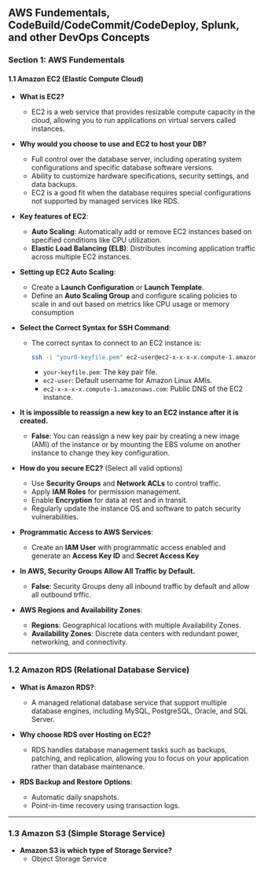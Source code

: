 ## AWS Fundementals, CodeBuild/CodeCommit/CodeDeploy, Splunk, and other DevOps Concepts

### **Section 1: AWS Fundementals**

#### 1.1 **Amazon EC2 (Elastic Compute Cloud)**

- **What is EC2?**
    - EC2 is a web service that provides resizable compute capacity in the cloud, allowing you to run applications on virtual servers called instances.

- **Why would you choose to use and EC2 to host your DB?**
    - Full control over the database server, including operating system configurations and specific database software versions.
    - Ability to customize hardware specifications, security settings, and data backups.
    - EC2 is a good fit when the database requires special configurations not supported by managed services like RDS.

- **Key features of EC2**:
    - **Auto Scaling**: Automatically add or remove EC2 instances based on specified conditions like CPU utilization.
    - **Elastic Load Balancing (ELB)**: Distributes incoming application traffic across multiple EC2 instances.

- **Setting up EC2 Auto Scaling**:
    - Create a **Launch Configuration** or **Launch Template**.
    - Define an **Auto Scaling Group** and configure scaling policies to scale in and out based on metrics like CPU usage or memory consumption

- **Select the Correct Syntax for SSH Command**:
    - The correct syntax to connect to an EC2 instance is:
        ```bash
        ssh -i "your0-keyfile.pem" ec2-user@ec2-x-x-x-x.compute-1.amazonaws.com
        ```
        - `your-keyfile.pem`: The key pair file.
        - `ec2-user`: Default username for Amazon Linux AMIs.
        - `ec2-x-x-x-x.compute-1.amazonaws.com`: Public DNS of the EC2 instance.

- **It is impossible to reassign a new key to an EC2 instance after it is created.**
    - **False**: You can reassign a new key pair by creating a new image (AMI) of the instance or by mounting the EBS volume on another instance to change they key configuration.

- **How do you secure EC2?** (Select all valid options)
    - Use **Security Groups** and **Network ACLs** to control traffic.
    - Apply **IAM Roles** for permission management.
    - Enable **Encryption** for data at rest and in transit.
    - Regularly update the instance OS and software to patch security vulnerabilities.

- **Programmatic Access to AWS Services**:
    - Create an **IAM User** with programmatic access enabled and generate an **Access Key ID** and **Secret Access Key**

- **In AWS, Security Groups Allow All Traffic by Default.**
    - **False**: Security Groups deny all inbound traffic by default and allow all outbound trffic.

- **AWS Regions and Availability Zones**:
    - **Regions**: Geographical locations with multiple Availability Zones.
    - **Availability Zones**: Discrete data centers with redundant power, networking, and connectivity.

---

### 1.2 **Amazon RDS (Relational Database Service)**

- **What is Amazon RDS?**:
    - A managed relational database service that support multiple database engines, including MySQL, PostgreSQL, Oracle, and SQL Server.

- **Why choose RDS over Hosting on EC2?**
    - RDS handles database management tasks such as backups, patching, and replication, allowing you to focus on your application rather than database maintenance.

- **RDS Backup and Restore Options**:
    - Automatic daily snapshots.
    - Point-in-time recovery using transaction logs.

---

### 1.3 **Amazon S3 (Simple Storage Service)**

- **Amazon S3 is which type of Storage Service?**
    - Object Storage Service
    